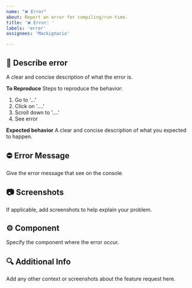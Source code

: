 ```yaml
---
name: "❌ Error"
about: Report an error for compiling/run-time.
title: '❌ Error: '
labels: 'error'
assignees: 'Mackignacio'

---
```


## 📝 Describe error
A clear and concise description of what the error is.

**To Reproduce**
Steps to reproduce the behavior:
1. Go to '...'
2. Click on '....'
3. Scroll down to '....'
4. See error

**Expected behavior**
A clear and concise description of what you expected to happen.

## ⛔️ Error Message
Give the error message that see on the console. 

## 📷 Screenshots
If applicable, add screenshots to help explain your problem.

## ⚙️ Component
Specify the component where the error occur.

## 🔍 Additional Info
Add any other context or screenshots about the feature request here.
